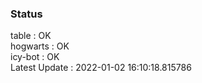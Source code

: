 ### Status


table : OK  
hogwarts : OK  
icy-bot : OK  
Latest Update : 2022-01-02 16:10:18.815786
